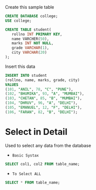 Create this sample table

```sql
CREATE DATABASE college;
USE college;

CREATE TABLE student(
   rollno INT PRIMARY KEY,
   name VARCHER(50),
   marks INT NOT NULL,
   grade VARCHAR(1),
   city VARCHAR(20)
);
```

Insert this data

```sql
INSERT INTO student
(rollno, name, marks, grade, city)
VALUES
(101, "ANIL", 78, "C", "PUNE"),
(102, "BHUMIKA", 93, "A", "MUMBAI"),
(103, "CHETAN", 85, "B", "MUMBAI"),
(104, "DHRUV", 96, "A", "DELHI"),
(105, "EMANUEL", 12, "F", "DELHI"),
(106, "FARAN", 82, "B", "DELHI");
```

# Select in Detail

Used to select any data from the database

- `Basic Systax`

```sql
SELECT col1, col2 FROM table_name;
```

- `To Select ALL`

```sql
SELECT * FROM table_name;
```
